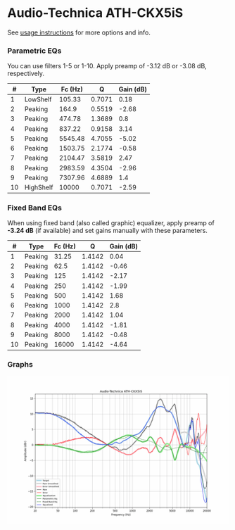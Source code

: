 # Audio-Technica ATH-CKX5iS
See [usage instructions](https://github.com/jaakkopasanen/AutoEq#usage) for more options and info.

### Parametric EQs
You can use filters 1-5 or 1-10. Apply preamp of -3.12 dB or -3.08 dB, respectively.

|   # | Type      |   Fc (Hz) |      Q |   Gain (dB) |
|-----|-----------|-----------|--------|-------------|
|   1 | LowShelf  |    105.33 | 0.7071 |        0.18 |
|   2 | Peaking   |    164.9  | 0.5519 |       -2.68 |
|   3 | Peaking   |    474.78 | 1.3689 |        0.8  |
|   4 | Peaking   |    837.22 | 0.9158 |        3.14 |
|   5 | Peaking   |   5545.48 | 4.7055 |       -5.02 |
|   6 | Peaking   |   1503.75 | 2.1774 |       -0.58 |
|   7 | Peaking   |   2104.47 | 3.5819 |        2.47 |
|   8 | Peaking   |   2983.59 | 4.3504 |       -2.96 |
|   9 | Peaking   |   7307.96 | 4.6889 |        1.4  |
|  10 | HighShelf |  10000    | 0.7071 |       -2.59 |

### Fixed Band EQs
When using fixed band (also called graphic) equalizer, apply preamp of **-3.24 dB** (if available) and set gains manually with these parameters.

|   # | Type    |   Fc (Hz) |      Q |   Gain (dB) |
|-----|---------|-----------|--------|-------------|
|   1 | Peaking |     31.25 | 1.4142 |        0.04 |
|   2 | Peaking |     62.5  | 1.4142 |       -0.46 |
|   3 | Peaking |    125    | 1.4142 |       -2.17 |
|   4 | Peaking |    250    | 1.4142 |       -1.99 |
|   5 | Peaking |    500    | 1.4142 |        1.68 |
|   6 | Peaking |   1000    | 1.4142 |        2.8  |
|   7 | Peaking |   2000    | 1.4142 |        1.04 |
|   8 | Peaking |   4000    | 1.4142 |       -1.81 |
|   9 | Peaking |   8000    | 1.4142 |       -0.48 |
|  10 | Peaking |  16000    | 1.4142 |       -4.64 |

### Graphs
![](./Audio-Technica%20ATH-CKX5iS.png)
